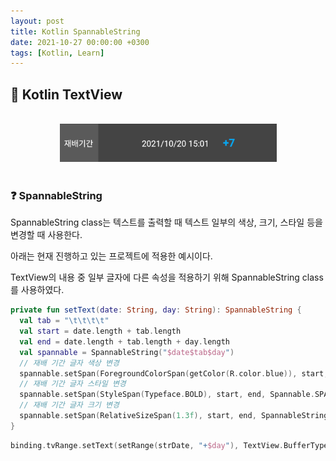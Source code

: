 ```yaml
---
layout: post
title: Kotlin SpannableString
date: 2021-10-27 00:00:00 +0300
tags: [Kotlin, Learn]
---
```


## 💙️ Kotlin TextView

<br>
<center><img src="/assets/img/kotlin/kotlin_textview.png" alt="Drawing"/></center>
<br>

### ❓ SpannableString

SpannableString class는 텍스트를 출력할 때 텍스트 일부의 색상, 크기, 스타일 등을 변경할 때 사용한다.

아래는 현재 진행하고 있는 프로젝트에 적용한 예시이다.

TextView의 내용 중 일부 글자에 다른 속성을 적용하기 위해 SpannableString class를 사용하였다.



```kotlin
private fun setText(date: String, day: String): SpannableString {
  val tab = "\t\t\t\t"
  val start = date.length + tab.length
  val end = date.length + tab.length + day.length
  val spannable = SpannableString("$date$tab$day")
  // 재배 기간 글자 색상 변경
  spannable.setSpan(ForegroundColorSpan(getColor(R.color.blue)), start, end, Spannable.SPAN_EXCLUSIVE_EXCLUSIVE)
  // 재배 기간 글자 스타일 변경
  spannable.setSpan(StyleSpan(Typeface.BOLD), start, end, Spannable.SPAN_EXCLUSIVE_EXCLUSIVE);
  // 재배 기간 글자 크기 변경
  spannable.setSpan(RelativeSizeSpan(1.3f), start, end, SpannableString.SPAN_EXCLUSIVE_EXCLUSIVE);
}
```

```kotlin
binding.tvRange.setText(setRange(strDate, "+$day"), TextView.BufferType.SPANNABLE)
```
